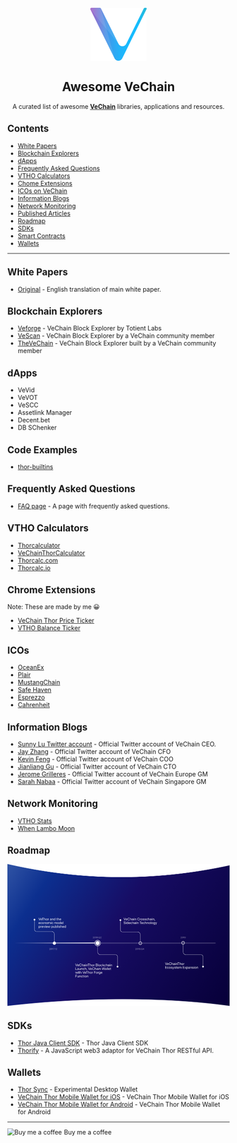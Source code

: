 <p align="center">
  <img src="/resources/logo.png" width="128px" />
</p>

<h1 align="center">Awesome VeChain</h1>

<p align="center">
  A curated list of awesome <b><a href="https://www.vechain.org/">VeChain</a></b> libraries, applications and resources.
</p>

## Contents

- [White Papers](#white-papers)
- [Blockchain Explorers](#blockchain-explorers)
- [dApps](#dapps)
- [Frequently Asked Questions](#frequently-asked-questions)
- [VTHO Calculators](#vtho-calculators)
- [Chome Extensions](#chrome-extensions)
- [ICOs on VeChain](#icos)
- [Information Blogs](#information-blogs)
- [Network Monitoring](#network-monitoring)
- [Published Articles](#published-articles)
- [Roadmap](#roadmap)
- [SDKs](#sdks)
- [Smart Contracts](#smart-contracts)
- [Wallets](#wallets)

---

## White Papers

- [Original](https://cdn.vechain.com/vechainthor_development_plan_and_whitepaper_en_v1.0.pdf) - English translation of main white paper.

## Blockchain Explorers

- [Veforge](https://explore.veforge.com/) - VeChain Block Explorer by Totient Labs
- [VeScan](https://www.vescan.io/) - VeChain Block Explorer by a VeChain community member
- [TheVeChain](https://thevechain.com/) - VeChain Block Explorer built by a VeChain community member

## dApps

- VeVid
- VeVOT
- VeSCC
- Assetlink Manager
- Decent.bet
- DB SChenker

## Code Examples

- [thor-builtins](https://github.com/vechain/thor-builtins)

## Frequently Asked Questions

- [FAQ page](https://www.reddit.com/r/Vechain/wiki/index) - A page with frequently asked questions.

## VTHO Calculators

- [Thorcalculator](https://thorcalculator.com/)
- [VeChainThorCalculator](https://vechainthorcalculator.io/)
- [Thorcalc.com](https://thorcalc.com/)
- [Thorcalc.io](https://thorcalc.io/)

## Chrome Extensions

Note: These are made by me 😀

- [VeChain Thor Price Ticker](https://chrome.google.com/webstore/detail/vet-ticker-vechain-thor-t/hmhbgblocpdabalkmibmjkhjdocppdam)
- [VTHO Balance Ticker](https://chrome.google.com/webstore/detail/vtho-balance-ticker/ehbonhlcehnkdfimpcchcmhfcgmgiogp)

## ICOs

- [OceanEx](https://medium.com/@OceanEx/introducing-oceanex-7f4a79bbe977)
- [Plair](https://medium.com/@vechainofficial/announcing-the-plair-platform-the-first-ico-to-launch-on-vechainthor-platform-7f122b1a00b6)
- [MustangChain](https://medium.com/@vechainofficial/announcing-mustangchain-an-equine-platform-utilizing-the-vechainthor-blockchain-1f993ce0e2d)
- [Safe Haven](https://medium.com/@vechainofficial/introducing-safe-haven-inheritance-solutions-powered-by-the-vechainthor-blockchain-40ef70cfa335)
- [Esprezzo](https://medium.com/esprezzo/announcing-esprezzos-partnership-with-vechain-da699310aa7e)
- [Cahrenheit](https://medium.com/@vechainofficial/announcing-cahrenheit-a-blockchain-based-ecosystem-for-the-automotive-industry-powered-by-the-f9d8b643c842)

## Information Blogs

- [Sunny Lu Twitter account](https://twitter.com/sunshinelu24?lang=en) - Official Twitter account of VeChain CEO.
- [Jay Zhang](https://twitter.com/Walkincloud_Jay) - Official Twitter account of VeChain CFO
- [Kevin Feng](https://twitter.com/kfeng027) - Official Twitter account of VeChain COO
- [Jianliang Gu](https://twitter.com/VeChain_GU) - Official Twitter account of VeChain CTO
- [Jerome Grilleres](https://twitter.com/JeromeGrilleres) - Official Twitter account of VeChain Europe GM
- [Sarah Nabaa](https://twitter.com/mspandorah) - Official Twitter account of VeChain Singapore GM

## Network Monitoring

- [VTHO Stats](https://www.vthostats.com/)
- [When Lambo Moon](https://whenlambomoon.com/)

## Roadmap

<p align="center">
  <img src="/resources/roadmap.png" width="888px"/>
</p>

## SDKs
- [Thor Java Client SDK](https://github.com/vechain/thor-client-sdk4j) - Thor Java Client SDK
- [Thorify](https://github.com/vechain/thorify) - A JavaScript web3 adaptor for VeChain Thor RESTful API.

## Wallets

- [Thor Sync](https://github.com/vechain/thor-sync) - Experimental Desktop Wallet
- [VeChain Thor Mobile Wallet for iOS](https://itunes.apple.com/app/vechainthor/id1397679485?mt=8) - VeChain Thor Mobile Wallet for iOS
- [VeChain Thor Mobile Wallet for Android](https://play.google.com/store/apps/details?id=com.vechain.wallet) - VeChain Thor Mobile Wallet for Android

---

<a style="text-decoration: none; display: flex;" target="_blank" href="https://www.buymeacoffee.com/cjOTzGKti">
  <img src="https://www.buymeacoffee.com/assets/img/BMC-btn-logo.svg" alt="Buy me a coffee">
  <span style="margin-left:5px">Buy me a coffee</span>
</a>
